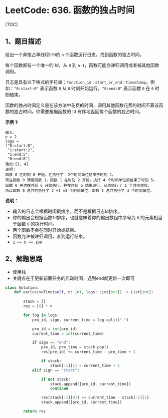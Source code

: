 # LeetCode: 636. 函数的独占时间

[TOC]

## 1、题目描述

给出一个非抢占单线程`CPU`的 `n` 个函数运行日志，找到函数的独占时间。

每个函数都有一个唯一的 Id，从 `0` 到 `n-1`，函数可能会递归调用或者被其他函数调用。

日志是具有以下格式的字符串：`function_id：start_or_end：timestamp`。例如：`"0:start:0"` 表示函数 `0` 从 `0` 时刻开始运行。`"0:end:0"` 表示函数 `0` 在 `0` 时刻结束。

函数的独占时间定义是在该方法中花费的时间，调用其他函数花费的时间不算该函数的独占时间。你需要根据函数的 Id 有序地返回每个函数的独占时间。

**示例 1:**

```
输入:
n = 2
logs = 
["0:start:0",
 "1:start:2",
 "1:end:5",
 "0:end:6"]
输出:[3, 4]
说明：
函数 0 在时刻 0 开始，在执行了  2个时间单位结束于时刻 1。
现在函数 0 调用函数 1，函数 1 在时刻 2 开始，执行 4 个时间单位后结束于时刻 5。
函数 0 再次在时刻 6 开始执行，并在时刻 6 结束运行，从而执行了 1 个时间单位。
所以函数 0 总共的执行了 2 +1 =3 个时间单位，函数 1 总共执行了 4 个时间单位。
```



**说明：**

- 输入的日志会根据时间戳排序，而不是根据日志Id排序。
- 你的输出会根据函数`Id`排序，也就意味着你的输出数组中序号为 `0` 的元素相当于函数 `0` 的执行时间。
- 两个函数不会在同时开始或结束。
- 函数允许被递归调用，直到运行结束。
- `1 <= n <= 100`



## 2、解题思路

- 使用栈
- 关键点在于更新前面任务的启动时间，遇到end就更新一次即可



```python
class Solution:
    def exclusiveTime(self, n: int, logs: List[str]) -> List[int]:
        
        stack = []
        res = [0] * n

        for log in logs:
            pro_id, sign, current_time = log.split(":")

            pro_id = int(pro_id)
            current_time = int(current_time)

            if sign == "end":
                pre_id, pre_time = stack.pop()
                res[pre_id] += current_time - pre_time + 1

                if stack:
                    stack[-1][1] = current_time + 1
            elif sign == "start":

                if not stack:
                    stack.append([pro_id, current_time])
                    continue

                res[stack[-1][0]] += current_time - stack[-1][1]
                stack.append([pro_id, current_time])

        return res
```


